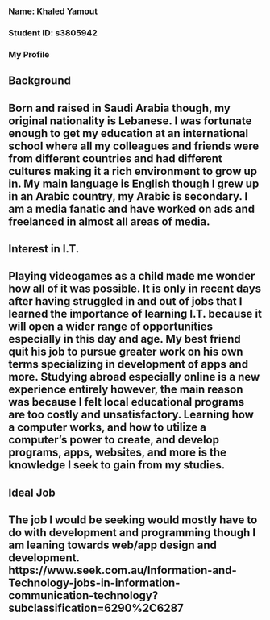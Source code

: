 
<h3> Name: Khaled Yamout <h3>
<h3> Student ID: s3805942 <h3>
  
  
My Profile  


<h2> Background <h2>
Born and raised in Saudi Arabia though, my original nationality is Lebanese. I was fortunate enough to get my education at an international school where all my colleagues and friends were from different countries and had different cultures making it a rich environment to grow up in. My main language is English though I grew up in an Arabic country, my Arabic is secondary. I am a media fanatic and have worked on ads and freelanced in almost all areas of media.
  
<h2> Interest in I.T.<h2>
Playing videogames as a child made me wonder how all of it was possible. It is only in recent days after having struggled in and out of jobs that I learned the importance of learning I.T. because it will open a wider range of opportunities especially in this day and age. My best friend quit his job to pursue greater work on his own terms specializing in development of apps and more. Studying abroad especially online is a new experience entirely however, the main reason was because I felt local educational programs are too costly and unsatisfactory. Learning how a computer works, and how to utilize a computer’s power to create, and develop programs, apps, websites, and more is the knowledge I seek to gain from my studies.
  
 
 <h2>Ideal Job<h2>
The job I would be seeking would mostly have to do with development and programming though I am leaning towards web/app design and development. https://www.seek.com.au/Information-and-Technology-jobs-in-information-communication-technology?subclassification=6290%2C6287

  

     



  


  

